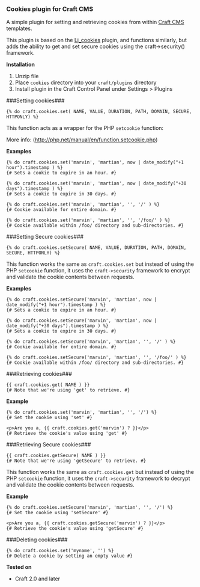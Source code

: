 ### Cookies plugin for Craft CMS

A simple plugin for setting and retrieving cookies from within [Craft CMS](http://buildwithcraft.com) templates.

This plugin is based on the [Lj_cookies](https://github.com/lewisjenkins/craft-lj-cookies) plugin, and functions similarly, but adds the ability to get and set secure cookies using the craft->security() framework.

**Installation**

1. Unzip file 
2. Place `cookies` directory into your `craft/plugins` directory
3. Install plugin in the Craft Control Panel under Settings > Plugins

###Setting cookies###

    {% do craft.cookies.set( NAME, VALUE, DURATION, PATH, DOMAIN, SECURE, HTTPONLY) %}

This function acts as a wrapper for the PHP `setcookie` function:

More info: (http://php.net/manual/en/function.setcookie.php)

**Examples**

    {% do craft.cookies.set('marvin', 'martian', now | date_modify("+1 hour").timestamp ) %}
    {# Sets a cookie to expire in an hour. #}

    {% do craft.cookies.set('marvin', 'martian', now | date_modify("+30 days").timestamp ) %}
    {# Sets a cookie to expire in 30 days. #}
	
    {% do craft.cookies.set('marvin', 'martian', '', '/' ) %}
    {# Cookie available for entire domain. #}

    {% do craft.cookies.set('marvin', 'martian', '', '/foo/' ) %}
    {# Cookie available within /foo/ directory and sub-directories. #}

###Setting Secure cookies###

    {% do craft.cookies.setSecure( NAME, VALUE, DURATION, PATH, DOMAIN, SECURE, HTTPONLY) %}

This function works the same as `craft.cookies.set` but instead of using the PHP `setcookie` function, it uses the `craft->security` framework to encrypt and validate the cookie contents between requests.

**Examples**

    {% do craft.cookies.setSecure('marvin', 'martian', now | date_modify("+1 hour").timestamp ) %}
    {# Sets a cookie to expire in an hour. #}

    {% do craft.cookies.setSecure('marvin', 'martian', now | date_modify("+30 days").timestamp ) %}
    {# Sets a cookie to expire in 30 days. #}
	
    {% do craft.cookies.setSecure('marvin', 'martian', '', '/' ) %}
    {# Cookie available for entire domain. #}

    {% do craft.cookies.setSecure('marvin', 'martian', '', '/foo/' ) %}
    {# Cookie available within /foo/ directory and sub-directories. #}

###Retrieving cookies###

    {{ craft.cookies.get( NAME ) }}
	{# Note that we're using 'get' to retrieve. #}

**Example**

    {% do craft.cookies.set('marvin', 'martian', '', '/') %}
	{# Set the cookie using 'set' #}

    <p>Are you a, {{ craft.cookies.get('marvin') ? }}</p>
	{# Retrieve the cookie's value using 'get' #}

###Retrieving Secure cookies###

    {{ craft.cookies.getSecure( NAME ) }}
	{# Note that we're using 'getSecure' to retrieve. #}

This function works the same as `craft.cookies.get` but instead of using the PHP `setcookie` function, it uses the `craft->security` framework to decrypt and validate the cookie contents between requests.

**Example**

    {% do craft.cookies.setSecure('marvin', 'martian', '', '/') %}
	{# Set the cookie using 'setSecure' #}

    <p>Are you a, {{ craft.cookies.getSecure('marvin') ? }}</p>
	{# Retrieve the cookie's value using 'getSecure' #}
	
###Deleting cookies###

	{% do craft.cookies.set('myname', '') %}
	{# Delete a cookie by setting an empty value #}

**Tested on**

+ Craft 2.0 and later
